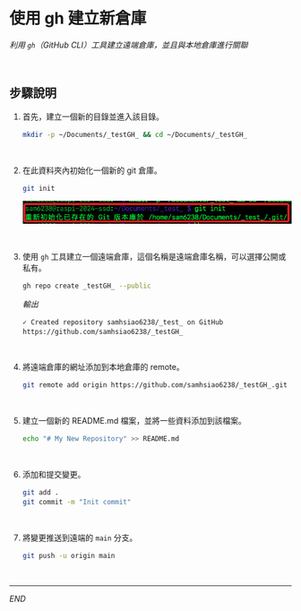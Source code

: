 # 使用 gh 建立新倉庫

_利用 `gh`（GitHub CLI）工具建立遠端倉庫，並且與本地倉庫進行關聯_

<br>

## 步驟說明

1. 首先，建立一個新的目錄並進入該目錄。

    ```bash
    mkdir -p ~/Documents/_testGH_ && cd ~/Documents/_testGH_
    ```

<br>

2. 在此資料夾內初始化一個新的 git 倉庫。

    ```bash
    git init
    ```

    ![](images/img_78.png)

<br>

3. 使用 `gh` 工具建立一個遠端倉庫，這個名稱是遠端倉庫名稱，可以選擇公開或私有。

    ```bash
    gh repo create _testGH_ --public
    ```

    _輸出_

    ```bash
    ✓ Created repository samhsiao6238/_test_ on GitHub
    https://github.com/samhsiao6238/_testGH_
    ```

<br>

4. 將遠端倉庫的網址添加到本地倉庫的 remote。

    ```bash
    git remote add origin https://github.com/samhsiao6238/_testGH_.git
    ```

<br>

5. 建立一個新的 README.md 檔案，並將一些資料添加到該檔案。

    ```bash
    echo "# My New Repository" >> README.md
    ```

<br>

6. 添加和提交變更。

    ```bash
    git add .
    git commit -m "Init commit"
    ```

<br>

7. 將變更推送到遠端的 `main` 分支。

    ```bash
    git push -u origin main
    ```

<br>

___

_END_